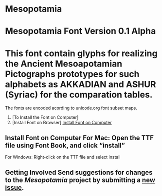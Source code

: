 # Mesopotamia

# Mesopotamia Font Version 0.1 Alpha
  
# This font contain glyphs for realizing the Ancient Mesoapotamian Pictographs prototypes for such alphabets as AKKADIAN and ASHUR (Syriac) for the comparation tables.
 
The fonts are encoded acording  to unicode.org font subset maps.
   
1. [To Install the Font on Computer]     
2. [Install Font on Browser]   [Install Font on Computer](#install-font-on-computer) 
    
## Install Font on Computer    For Mac: Open the TTF file using Font Book, and click “install”
      
For Windows: Right-click on the TTF file and select install 
  
## Getting Involved  Send suggestions for changes to the *Mesopotamia* project by submitting a [new issue]( https://github.com/beitdina/Mesopotamia/issues/new ).
